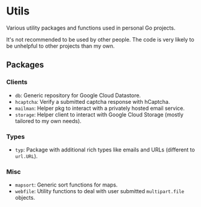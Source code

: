 # Utils

Various utility packages and functions used in personal Go projects.

It's not recommended to be used by other people. The code is very likely to be unhelpful to other projects than my own.

## Packages

### Clients

- `db`: Generic repository for Google Cloud Datastore.
- `hcaptcha`: Verify a submitted captcha response with hCaptcha.
- `mailman`: Helper pkg to interact with a privately hosted email service.
- `storage`: Helper client to interact with Google Cloud Storage (mostly tailored to my own needs).

### Types

- `typ`: Package with additional rich types like emails and URLs (different to `url.URL`).

### Misc

- `mapsort`: Generic sort functions for maps.
- `webfile`: Utility functions to deal with user submitted `multipart.file` objects.